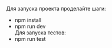 Для запуска проекта проделайте шаги:

- npm install
- npm run dev
  <br/>
  Для запуска тестов:
- npm run test
